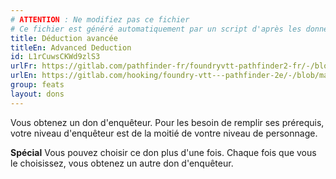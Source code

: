 ```yaml
---
# ATTENTION : Ne modifiez pas ce fichier
# Ce fichier est généré automatiquement par un script d'après les données du module Foundry VTT officiel et de sa traduction
title: Déduction avancée
titleEn: Advanced Deduction
id: L1rCuwsCKWd9zlS3
urlFr: https://gitlab.com/pathfinder-fr/foundryvtt-pathfinder2-fr/-/blob/master/data/feats/L1rCuwsCKWd9zlS3.htm
urlEn: https://gitlab.com/hooking/foundry-vtt---pathfinder-2e/-/blob/master/packs/data/feats.db/advanced-deduction.json
group: feats
layout: dons
---
```

Vous obtenez un don d'enquêteur. Pour les besoin de remplir ses prérequis, votre niveau d'enquêteur est de la moitié de vontre niveau de personnage.

**Spécial** Vous pouvez choisir ce don plus d'une fois. Chaque fois que vous le choisissez, vous obtenez un autre don d'enquêteur.


